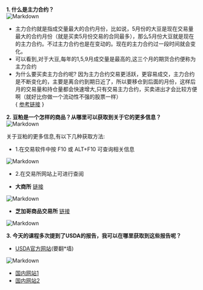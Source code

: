 **1. 什么是主力合约？**  
![Markdown](http://i1.piimg.com/1949/3bf046ffacb1ab45.png)  
- 主力合约就是指成交量最大的合约月份，比如说，5月份的大豆是现在交易量最大的合约月份（就是买卖5月份交易的合同最多），那么5月份大豆就是现在的主力合约。不过主力合约也是在变动的。现在的主力合约过一段时间就会变化。  
- 可以看到,对于大豆,每年的1,5,9月成交量是最高的,这三个月的期货合约便称为主力合约
- 为什么要买卖主力合约呢? 因为主力合约交易更活跃，更容易成交，主力合约是不断变化的，主要是离合约到期日近了，所以要移仓到后面的月份，这样后月的交易量和持仓量都会快速增大,只有交易主力合约，买卖进出才会比较方便啊（就好比你做一个流动性不强的股票一样）  
{ [参考链接](http://www.csai.cn/qihuo/666447.html)  }


**2. 豆粕是一个怎样的商品？从哪里可以获取到关于它的更多信息？**  
![Markdown](http://i4.buimg.com/1949/9375dc139fff8228.png)  


关于豆粕的更多信息,有以下几种获取方法:  
- 1.在交易软件中按 F10 或 ALT+F10 可查询相关信息  

![Markdown](http://i2.muimg.com/1949/209ee8cd3e719426.png)
- 2.在交易所网站上可进行查阅  

 - **大商所**  [链接](http://www.dce.com.cn/dalianshangpin/sspz/487180/index.html)

![Markdown](http://i2.muimg.com/1949/7294fa2e593cfa2c.png)  
- **芝加哥商品交易所** [链接](http://www.cmegroup.com/trading/agricultural/grain-and-oilseed/soybean-meal.html)  

![Markdown](http://i2.muimg.com/1949/2c278099a8d23ce2.png)

**3. 今天的课程多次提到了USDA的报告，我可以在哪里获取到这些报告呢？**  
 - [USDA官方网站](https://www.usda.gov/media/agency-reports)(要翻*墙)  

 ![Markdown](http://i1.piimg.com/1949/4a9d43f8ae7e5137.png)
 - [国内网站1](http://www.grain.gov.cn/Grain/ReportUSDA.aspx)  
 - [国内网站2](http://www.cofeed.com/org-report.html)
